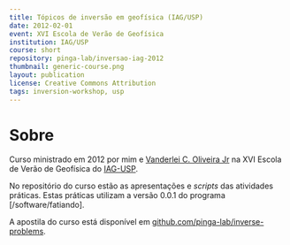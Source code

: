 ```yaml
---
title: Tópicos de inversão em geofísica (IAG/USP)
date: 2012-02-01
event: XVI Escola de Verão de Geofísica
institution: IAG/USP
course: short
repository: pinga-lab/inversao-iag-2012
thumbnail: generic-course.png
layout: publication
license: Creative Commons Attribution
tags: inversion-workshop, usp
---
```


# Sobre

Curso ministrado em 2012 por mim
e [Vanderlei C. Oliveira Jr](http://pinga-lab.org/people/oliveira-jr)
na XVI Escola de Verão de Geofísica do [IAG-USP](http://www.iag.usp.br/).

No repositório do curso estão as apresentações e *scripts* das atividades
práticas. Estas práticas utilizam a versão 0.0.1 do programa [/software/fatiando].

A apostila do curso está disponível em
[github.com/pinga-lab/inverse-problems](https://github.com/pinga-lab/inverse-problems).
